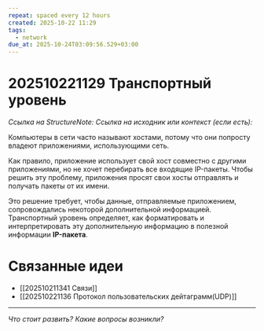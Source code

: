 ```yaml
---
repeat: spaced every 12 hours
created: 2025-10-22 11:29
tags:
  - network
due_at: 2025-10-24T03:09:56.529+03:00
---
```

# 202510221129 Транспортный уровень

*Ссылка на StructureNote:*
*Ссылка на исходник или контекст (если есть):*

Компьютеры в сети часто называют хостами, потому что они попросту владеют приложениями, использующими сеть.

Как правило, приложение использует свой хост совместно с другими приложениями, но не хочет перебирать все входящие IP-пакеты. Чтобы решить эту проблему, приложения просят свои хосты отправлять и получать пакеты от их имени.

Это решение требует, чтобы данные, отправляемые приложением, сопровождались некоторой дополнительной информацией. Транспортный уровень определяет, как форматировать и интерпретировать эту дополнительную информацию в полезной информации **IP-пакета**.

# Связанные идеи

- [[202510211341 Связи]]
- [[202510221136 Протокол пользовательских дейтаграмм(UDP)]]

---

*Что стоит развить? Какие вопросы возникли?*
